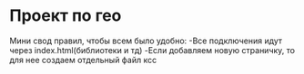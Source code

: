 # Проект по гео
Мини свод правил, чтобы всем было удобно:
-Все подключения идут через index.html(библиотеки и тд)
-Если добавляем новую страничку, то для нее создаем отдельный файл ксс
